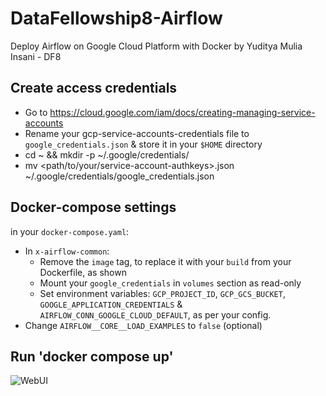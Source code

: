 # DataFellowship8-Airflow
Deploy Airflow on Google Cloud Platform with Docker
by Yuditya Mulia Insani - DF8

## Create access credentials
*   Go to https://cloud.google.com/iam/docs/creating-managing-service-accounts
*   Rename your gcp-service-accounts-credentials file to `google_credentials.json` & store it in your `$HOME` directory
*   cd ~ && mkdir -p ~/.google/credentials/
*   mv <path/to/your/service-account-authkeys>.json ~/.google/credentials/google_credentials.json

## Docker-compose settings
in your `docker-compose.yaml`:
   * In `x-airflow-common`: 
     * Remove the `image` tag, to replace it with your `build` from your Dockerfile, as shown
     * Mount your `google_credentials` in `volumes` section as read-only
     * Set environment variables: `GCP_PROJECT_ID`, `GCP_GCS_BUCKET`, `GOOGLE_APPLICATION_CREDENTIALS` & `AIRFLOW_CONN_GOOGLE_CLOUD_DEFAULT`, as per your config.
   * Change `AIRFLOW__CORE__LOAD_EXAMPLES` to `false` (optional)
   
 ## Run 'docker compose up'
![WebUI](https://user-images.githubusercontent.com/85284506/206387162-4550fac3-0b91-4a2d-903e-8946c22c7509.jpg)
